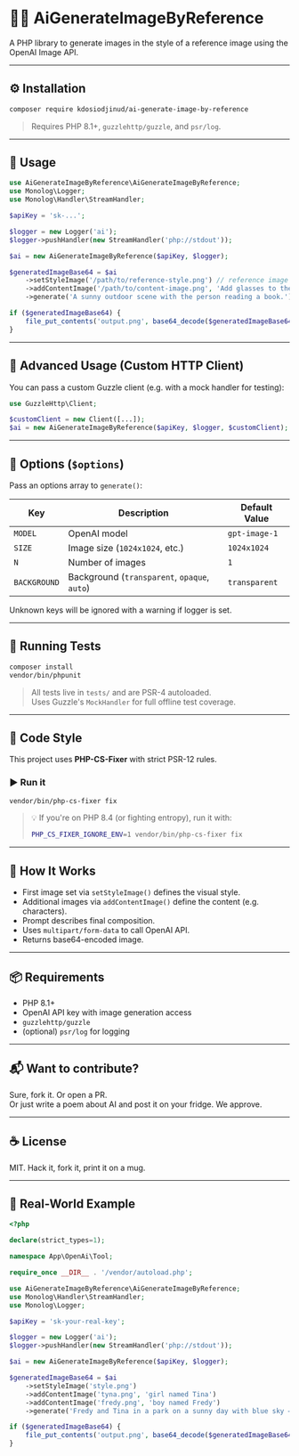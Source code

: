# 🧠🎨 AiGenerateImageByReference

A PHP library to generate images in the style of a reference image using the OpenAI Image API.

---

## ⚙️ Installation

```bash
composer require kdosiodjinud/ai-generate-image-by-reference
```

> Requires PHP 8.1+, `guzzlehttp/guzzle`, and `psr/log`.

---

## 🚀 Usage

```php
use AiGenerateImageByReference\AiGenerateImageByReference;
use Monolog\Logger;
use Monolog\Handler\StreamHandler;

$apiKey = 'sk-...';

$logger = new Logger('ai');
$logger->pushHandler(new StreamHandler('php://stdout'));

$ai = new AiGenerateImageByReference($apiKey, $logger);

$generatedImageBase64 = $ai
    ->setStyleImage('/path/to/reference-style.png') // reference image for style
    ->addContentImage('/path/to/content-image.png', 'Add glasses to the person') // content with description
    ->generate('A sunny outdoor scene with the person reading a book.');

if ($generatedImageBase64) {
    file_put_contents('output.png', base64_decode($generatedImageBase64));
}
```

---

## 🔧 Advanced Usage (Custom HTTP Client)

You can pass a custom Guzzle client (e.g. with a mock handler for testing):

```php
use GuzzleHttp\Client;

$customClient = new Client([...]);
$ai = new AiGenerateImageByReference($apiKey, $logger, $customClient);
```

---

## 🧰 Options (`$options`)

Pass an options array to `generate()`:

| Key          | Description                                  | Default Value |
| ------------ | -------------------------------------------- | ------------- |
| `MODEL`      | OpenAI model                                 | `gpt-image-1` |
| `SIZE`       | Image size (`1024x1024`, etc.)               | `1024x1024`   |
| `N`          | Number of images                             | `1`           |
| `BACKGROUND` | Background (`transparent`, `opaque`, `auto`) | `transparent` |

Unknown keys will be ignored with a warning if logger is set.

---

## 🧪 Running Tests

```bash
composer install
vendor/bin/phpunit
```

> All tests live in `tests/` and are PSR-4 autoloaded.\
> Uses Guzzle's `MockHandler` for full offline test coverage.

---

## 🧼 Code Style

This project uses **PHP-CS-Fixer** with strict PSR-12 rules.

### ▶️ Run it

```bash
vendor/bin/php-cs-fixer fix
```

> 💡 If you're on PHP 8.4 (or fighting entropy), run it with:
>
> ```bash
> PHP_CS_FIXER_IGNORE_ENV=1 vendor/bin/php-cs-fixer fix
> ```

---

## 🧠 How It Works

- First image set via `setStyleImage()` defines the visual style.
- Additional images via `addContentImage()` define the content (e.g. characters).
- Prompt describes final composition.
- Uses `multipart/form-data` to call OpenAI API.
- Returns base64-encoded image.

---

## 📦 Requirements

- PHP 8.1+
- OpenAI API key with image generation access
- `guzzlehttp/guzzle`
- (optional) `psr/log` for logging

---

## 📬 Want to contribute?

Sure, fork it. Or open a PR.\
Or just write a poem about AI and post it on your fridge. We approve.

---

## ☕ License

MIT. Hack it, fork it, print it on a mug.

---

## 🧪 Real-World Example

```php
<?php

declare(strict_types=1);

namespace App\OpenAi\Tool;

require_once __DIR__ . '/vendor/autoload.php';

use AiGenerateImageByReference\AiGenerateImageByReference;
use Monolog\Handler\StreamHandler;
use Monolog\Logger;

$apiKey = 'sk-your-real-key';

$logger = new Logger('ai');
$logger->pushHandler(new StreamHandler('php://stdout'));

$ai = new AiGenerateImageByReference($apiKey, $logger);

$generatedImageBase64 = $ai
    ->setStyleImage('style.png')
    ->addContentImage('tyna.png', 'girl named Tina')
    ->addContentImage('fredy.png', 'boy named Fredy')
    ->generate('Fredy and Tina in a park on a sunny day with blue sky – Fredy is riding a bicycle');

if ($generatedImageBase64) {
    file_put_contents('output.png', base64_decode($generatedImageBase64));
}
```

